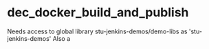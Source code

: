 # dec_docker_build_and_publish

Needs access to global library stu-jenkins-demos/demo-libs as 'stu-jenkins-demos'
Also a 
